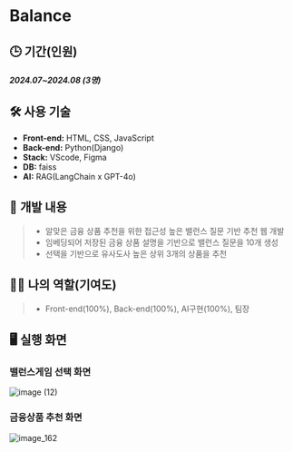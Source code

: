 # Balance

## 🕒 기간(인원)
##### 2024.07~2024.08 (3명)

## 🛠️ 사용 기술
- **Front-end:** HTML, CSS, JavaScript
- **Back-end:** Python(Django)
- **Stack:** VScode, Figma
- **DB:** faiss
- **AI:** RAG(LangChain x GPT-4o)

## 📝 개발 내용
>- 알맞은 금융 상품 추천을 위한 접근성 높은 밸런스 질문 기반 추천 웹 개발
>- 임베딩되어 저장된 금융 상품 설명을 기반으로 밸런스 질문을 10개 생성
>- 선택을 기반으로 유사도사 높은 상위 3개의 상품을 추천

## 👨‍💻 나의 역할(기여도)
>- Front-end(100%), Back-end(100%), AI구현(100%), 팀장

## 🖥️ 실행 화면

### 밸런스게임 선택 화면
![image (12)](https://github.com/user-attachments/assets/9015c725-806a-4a22-8e59-446ac1be5d36)

### 금융상품 추천 화면
![image_162](https://github.com/user-attachments/assets/7a386dd6-6492-4626-ad6c-c47327486ece)
